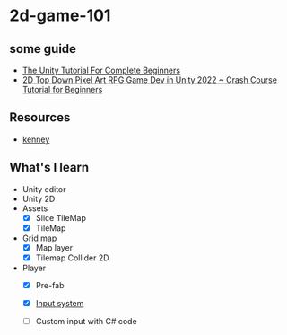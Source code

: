 # 2d-game-101

## some guide

- [The Unity Tutorial For Complete Beginners](https://www.youtube.com/watch?v=XtQMytORBmM)
- [2D Top Down Pixel Art RPG Game Dev in Unity 2022 ~ Crash Course Tutorial for Beginners](https://www.youtube.com/watch?v=7iYWpzL9GkM)

## Resources

- [kenney](https://www.kenney.nl)

## What's I learn

- Unity editor
- Unity 2D
- Assets
  - [x] Slice TileMap
  - [x] TileMap
- Grid map
  - [x] Map layer
  - [x] Tilemap Collider 2D
- Player
  - [x] Pre-fab
  - [x] [Input system](com.unity.inputsystem)
  - [ ] Custom input with C# code

